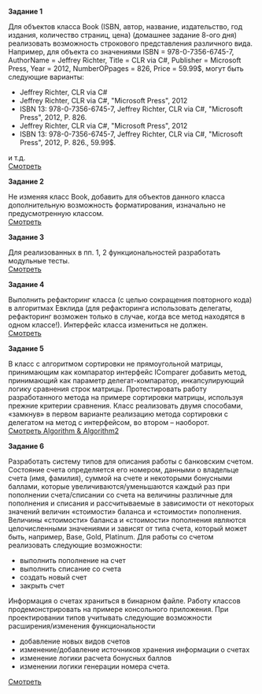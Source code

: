 <p><b>Задание 1</b></p>
<p>
Для объектов класса Book (ISBN, автор, название, издательство, год издания, количество страниц, цена) (домашнее задание 8-ого дня)
реализовать возможность строкового представления различного вида. Например, для объекта со значениями ISBN = 978-0-7356-6745-7, AuthorName  = Jeffrey Richter, Title = CLR via C#, Publisher = Microsoft Press, Year = 2012, NumberOPpages = 826, Price = 59.99$, могут быть следующие варианты:
<ul>
	<li>Jeffrey Richter, CLR via C#</li>
	<li>Jeffrey Richter, CLR via C#, "Microsoft Press", 2012</li>
	<li>ISBN 13: 978-0-7356-6745-7, Jeffrey Richter, CLR via C#, "Microsoft Press", 2012, P. 826.</li>
	<li>Jeffrey Richter, CLR via C#, "Microsoft Press", 2012</li>
	<li>ISBN 13: 978-0-7356-6745-7, Jeffrey Richter, CLR via C#, "Microsoft Press", 2012, P. 826., 59.99$.</li>
</ul>
и т.д. 
<br>
<a href="https://github.com/buiko20/NET.W.2017.Buiko/tree/master/NET.W.2017.Buiko.08/NET.W.2017.Buiko.08.01">Смотреть</a>
</p>

<p><b>Задание 2</b></p>
<p>
Не изменяя класс Book, добавить для объектов данного класса дополнительную возможность форматирования, изначально не предусмотренную классом. 
<br>
<a href="https://github.com/buiko20/NET.W.2017.Buiko/blob/master/NET.W.2017.Buiko.08/NET.W.2017.Buiko.08.01/Logic/Domain/CustomBookFormatter.cs">Смотреть</a>
</p>

<p><b>Задание 3</b></p>
<p>
Для реализованных в пп. 1, 2 функциональностей разработать модульные тесты.
<br>
<a href="https://github.com/buiko20/NET.W.2017.Buiko/tree/master/NET.W.2017.Buiko.08/NET.W.2017.Buiko.08.01/Logic.NUnitTests">Смотреть</a>
</p>

<p><b>Задание 4</b></p>
<p>
Выполнить рефакторинг класса (с целью сокращения повторного кода) в алгоритмах Евклида (для рефакторинга использовать делегаты, рефакторинг возможен только в случае, когда все метод находятся в одном классе!). Интерфейс класса измениться не должен.
<br>
<a href="https://github.com/buiko20/NET.W.2017.Buiko/tree/master/NET.W.2017.Buiko.03-4">Смотреть</a>
</p>

<p><b>Задание 5</b></p>
<p>
В класс с алгоритмом сортировки не прямоугольной матрицы, принимающим как компаратор интерфейс IComparer<int[]> добавить метод, принимающий как параметр делегат-компаратор, инкапсулирующий логику сравнения строк матрицы. Протестировать работу разработанного метода на примере сортировки матрицы, используя прежние критерии сравнения. Класс реализовать двумя способами, «замкнув» в первом варианте реализацию метода сортировки с делегатом на метод с интерфейсом, во втором – наоборот.
<br>
<a href="https://github.com/buiko20/NET.W.2017.Buiko/tree/master/NET.W.2017.Buiko.05">Смотреть Algorithm & Algorithm2</a>
</p>

<p><b>Задание 6</b></p>
<p>
Разработать систему типов для описания работы с банковским счетом. Состояние счета определяется его номером, данными о владельце счета (имя, фамилия), суммой на счете и некоторыми бонусными баллами, которые увеличиваются/уменьшаются каждый раз при пополнении счета/списании со счета на величины различные для пополнения и списания и рассчитываемые в зависимости от некоторых значений величин «стоимости» баланса и «стоимости» пополнения. Величины «стоимости» баланса и «стоимости» пополнения являются целочисленными значениями и зависят от типа счета, который может быть, например,  Base, Gold, Platinum.
Для работы со счетом реализовать следующие возможности: 
<ul>
	<li>выполнить пополнение на счет</li>
	<li>выполнить списание со счета</li>
	<li>создать новый счет</li>
	<li>закрыть счет</li>
</ul>
Информация о счетах храниться в бинарном файле.
Работу классов продемонстрировать на примере консольного приложения. 
При проектировании типов учитывать следующие возможности расширения/изменения функциональности
<ul>
	<li>добавление новых видов счетов</li>
	<li>изменение/добавление источников хранения информации о счетах</li>
	<li>изменение логики расчета бонусных баллов</li>
	<li>изменении логики генерации номера счета.</li>
</ul>
<a href="https://github.com/buiko20/NET.W.2017.Buiko/tree/master/NET.W.2017.Buiko.08/NET.W.2017.Buiko.08.02">Смотреть</a>
</p>